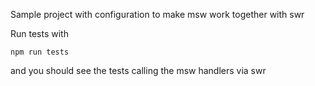Sample project with configuration to make msw work together with swr

Run tests with

```
npm run tests
```

and you should see the tests calling the msw handlers via swr
